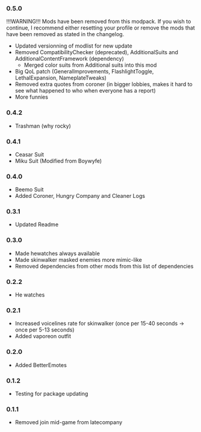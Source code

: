 ### 0.5.0
!!!WARNING!!!
Mods have been removed from this modpack. If you wish to continue, I recommend either resetting your profile or remove the mods that have been removed as stated in the changelog.
- Updated versionning of modlist for new update
- Removed CompatibilityChecker (deprecated), AdditionalSuits and AdditionalContentFramework (dependency)
  - Merged color suits from Additional suits into this mod
- Big QoL patch (GeneralImprovements, FlashlightToggle, LethalExpansion, NameplateTweaks)
- Removed extra quotes from coroner (in bigger lobbies, makes it hard to see what happened to who when everyone has a report)
- More funnies

### 0.4.2
- Trashman (why rocky)

### 0.4.1
- Ceasar Suit
- Miku Suit (Modified from Boywyfe)

### 0.4.0
- Beemo Suit
- Added Coroner, Hungry Company and Cleaner Logs

### 0.3.1
- Updated Readme

### 0.3.0
- Made hewatches always available
- Made skinwalker masked enemies more mimic-like
- Removed dependencies from other mods from this list of dependencies

### 0.2.2
- He watches

### 0.2.1
- Increased voicelines rate for skinwalker (once per 15-40 seconds -> once per 5-13 seconds)
- Added vaporeon outfit

### 0.2.0
- Added BetterEmotes

### 0.1.2
- Testing for package updating

### 0.1.1
- Removed join mid-game from latecompany